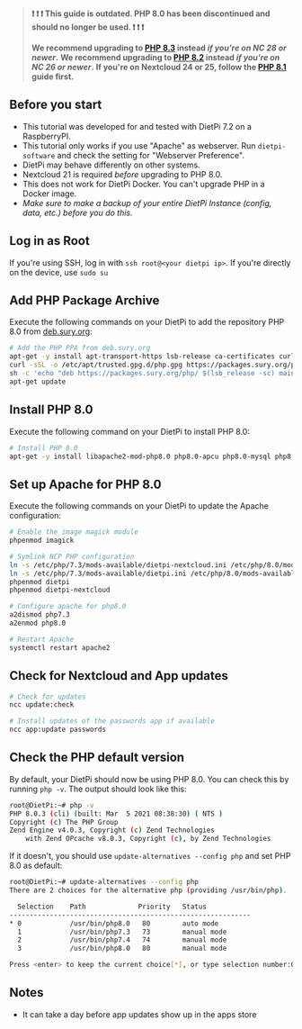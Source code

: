 > **❗ ❗ ❗ This guide is outdated. PHP 8.0 has been discontinued and should no longer be used. ❗ ❗ ❗**
>
> **We recommend upgrading to [PHP 8.3](./Upgrade-to-PHP-8.3-with-Apache) instead _if you're on NC 28 or newer_.**
> **We recommend upgrading to [PHP 8.2](./Upgrade-to-PHP-8.2-with-Apache) instead _if you're on NC 26 or newer_.**
> **If you're on Nextcloud 24 or 25, follow the [PHP 8.1](./Upgrade-to-PHP-8.1-with-Apache) guide first.**

## Before you start
- This tutorial was developed for and tested with DietPi 7.2 on a RaspberryPI.
- This tutorial only works if you use "Apache" as webserver.
  Run `dietpi-software` and check the setting for "Webserver Preference".
- DietPi may behave differently on other systems.
- Nextcloud 21 is required _before_ upgrading to PHP 8.0.
- This does not work for DietPi Docker. You can't upgrade PHP in a Docker image.
- _Make sure to make a backup of your entire DietPi Instance (config, data, etc.) before you do this._



## Log in as Root
If you're using SSH, log in with `ssh root@<your dietpi ip>`.
If you're directly on the device, use `sudo su`



## Add PHP Package Archive
Execute the following commands on your DietPi to add the repository PHP 8.0 from [deb.sury.org](https://deb.sury.org/#php-packages):

```bash
# Add the PHP PPA from deb.sury.org
apt-get -y install apt-transport-https lsb-release ca-certificates curl
curl -sSL -o /etc/apt/trusted.gpg.d/php.gpg https://packages.sury.org/php/apt.gpg
sh -c 'echo "deb https://packages.sury.org/php/ $(lsb_release -sc) main" > /etc/apt/sources.list.d/php.list'
apt-get update
```



## Install PHP 8.0
Execute the following command on your DietPi to install PHP 8.0:

```bash
# Install PHP 8.0
apt-get -y install libapache2-mod-php8.0 php8.0-apcu php8.0-mysql php8.0-xml php8.0-zip php8.0-mbstring php8.0-gd php8.0-curl php8.0-redis php8.0-intl php8.0-bcmath php8.0-gmp php8.0-imagick imagemagick
```



## Set up Apache for PHP 8.0
Execute the following commands on your DietPi to update the Apache configuration:

```bash
# Enable the image magick module
phpenmod imagick

# Symlink NCP PHP configuration
ln -s /etc/php/7.3/mods-available/dietpi-nextcloud.ini /etc/php/8.0/mods-available/dietpi-nextcloud.ini
ln -s /etc/php/7.3/mods-available/dietpi.ini /etc/php/8.0/mods-available/dietpi.ini
phpenmod dietpi
phpenmod dietpi-nextcloud

# Configure apache for php8.0
a2dismod php7.3
a2enmod php8.0

# Restart Apache
systemctl restart apache2
```



## Check for Nextcloud and App updates
```bash
# Check for updates
ncc update:check

# Install updates of the passwords app if available
ncc app:update passwords
```



## Check the PHP default version
By default, your DietPi should now be using PHP 8.0.
You can check this by running `php -v`. The output should look like this:
```bash
root@DietPi:~# php -v
PHP 8.0.3 (cli) (built: Mar  5 2021 08:38:30) ( NTS )
Copyright (c) The PHP Group
Zend Engine v4.0.3, Copyright (c) Zend Technologies
    with Zend OPcache v8.0.3, Copyright (c), by Zend Technologies
```

If it doesn't, you should use `update-alternatives --config php` and set PHP 8.0 as default:
```bash
root@DietPi:~# update-alternatives --config php
There are 2 choices for the alternative php (providing /usr/bin/php).

  Selection    Path             Priority   Status
------------------------------------------------------------
* 0            /usr/bin/php8.0   80        auto mode
  1            /usr/bin/php7.3   73        manual mode
  2            /usr/bin/php7.4   74        manual mode
  3            /usr/bin/php8.0   80        manual mode

Press <enter> to keep the current choice[*], or type selection number:0
```

## Notes
- It can take a day before app updates show up in the apps store